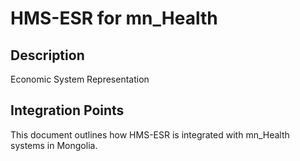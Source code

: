 # HMS-ESR for mn_Health

## Description

Economic System Representation

## Integration Points

This document outlines how HMS-ESR is integrated with mn_Health systems in Mongolia.
